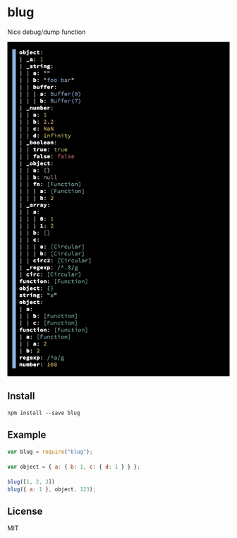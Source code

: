 # blug

Nice debug/dump function

![Screenshot](https://raw.githubusercontent.com/rferro/blug/master/screenshot.jpg)

## Install

```shell
npm install --save blug
```

## Example

```js
var blug = require("blug");

var object = { a: { b: 1, c: { d: 1 } } };

blug([1, 2, 3])
blug({ a: 1 }, object, 123);
```

## License

MIT
